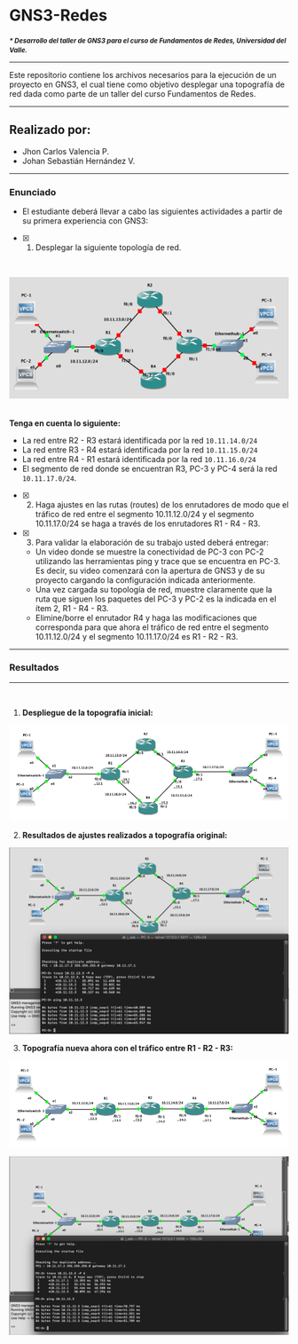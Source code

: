 # GNS3-Redes
_<strong><small>* Desarrollo del taller de GNS3 para el curso de Fundamentos de Redes, Universidad del Valle. </small></strong>_

<hr>
Este repositorio contiene los archivos necesarios para la ejecución de un proyecto en GNS3, el cual tiene como objetivo desplegar una topografía de red dada como parte de un taller del curso Fundamentos de Redes.
<br> 
<hr>

## Realizado por:

* Jhon Carlos Valencia P.
* Johan Sebastián Hernández V.

<hr>

### Enunciado
* El estudiante deberá llevar a cabo las siguientes actividades a partir de su primera experiencia con GNS3:
- [x] 1. Desplegar la siguiente topología de red.
<br>

![](Images/TopologiaPropuesta.png)

<br>
<strong>Tenga en cuenta lo siguiente: </strong>

   * La red entre R2 - R3 estará identificada por la red ```10.11.14.0/24```
   * La red entre R3 - R4 estará identificada por la red ```10.11.15.0/24```
   * La red entre R4 - R1 estará identificada por la red ```10.11.16.0/24```
   * El segmento de red donde se encuentran R3, PC-3 y PC-4 será la red ```10.11.17.0/24```.
   
- [x] 2. Haga ajustes en las rutas (routes) de los enrutadores de modo que el tráfico de red entre el segmento 10.11.12.0/24 y el segmento 10.11.17.0/24 se haga a través de los enrutadores R1 - R4 - R3.

- [x] 3. Para validar la elaboración de su trabajo usted deberá entregar:
  * Un video donde se muestre la conectividad de PC-3 con PC-2 utilizando las herramientas ping y trace que se encuentra en PC-3. Es decir, su video comenzará con la apertura de GNS3 y de su proyecto cargando la configuración indicada anteriormente. 
  * Una vez cargada su topología de red, muestre claramente que la ruta que siguen los paquetes del PC-3 y PC-2 es la indicada en el ítem 2, R1 - R4 - R3. 
  * Elimine/borre el enrutador R4 y haga las modificaciones que corresponda para que ahora el tráfico de red entre el segmento 10.11.12.0/24 y el segmento 10.11.17.0/24 es R1 - R2 - R3.
  
<hr>

### Resultados

<hr>
<br>

1. <strong> Despliegue de la topografía inicial: </strong>

![](Images/Foto1.png)

2. <strong> Resultados de ajustes realizados a topografía original: </strong>

![](Images/Topologia_original.png)

3. <strong> Topografía nueva ahora con el tráfico entre R1 - R2 - R3: </strong>

![](Images/Foto2.png)

![](Images/Topologia2.png)

